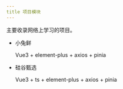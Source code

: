 ```yaml
---
title 项目模块
---
```


主要收录网络上学习的项目。

- 小兔鲜

  Vue3 + element-plus + axios + pinia

- 硅谷甄选

  Vue3 + ts + element-plus + axios + pinia